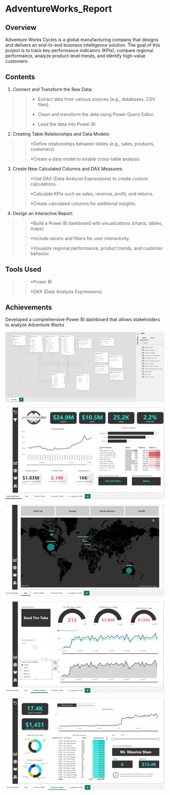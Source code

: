 # AdventureWorks_Report

## **Overview**

Adventure Works Cycles is a global manufacturing company that designs and delivers an end-to-end business intelligence solution. The goal of this project is to track key performance indicators (KPIs), compare regional performance, analyze product-level trends, and identify high-value customers.

## **Contents**

1. Connect and Transform the Raw Data:
>> * Extract data from various sources (e.g., databases, CSV files).
>> 
>> * Clean and transform the data using Power Query Editor.
>> 
>> * Load the data into Power BI.

2. Creating Table Relationships and Data Models:
>> *Define relationships between tables (e.g., sales, products, customers).
>> 
>> *Create a data model to enable cross-table analysis.

3. Create New Calculated Columns and DAX Measures:
>> *Use DAX (Data Analysis Expressions) to create custom calculations.
>> 
>> *Calculate KPIs such as sales, revenue, profit, and returns.
>> 
>> *Create calculated columns for additional insights.

4. Design an Interactive Report:
>> *Build a Power BI dashboard with visualizations (charts, tables, maps).
>> 
>> *Include slicers and filters for user interactivity.
>> 
>> *Visualize regional performance, product trends, and customer behavior.

## **Tools Used**
>> *Power BI
>> 
>> *DAX (Data Analysis Expressions)

## **Achievements**
Developed a comprehensive Power BI dashboard that allows stakeholders to analyze Adventure Works

![alt text](https://github.com/bishtajay13/AdventureWorks_Report/blob/main/Data%20Model.png?raw=true)

![alt text](https://github.com/bishtajay13/AdventureWorks_Report/blob/main/Exec%20DashBoard.png?raw=true)

![alt text](https://github.com/bishtajay13/AdventureWorks_Report/blob/main/Map.png?raw=true)

![alt text](https://github.com/bishtajay13/AdventureWorks_Report/blob/main/Product%20Detail.png?raw=true)

![alt text](https://github.com/bishtajay13/AdventureWorks_Report/blob/main/Customer%20Detail.png?raw=true)

